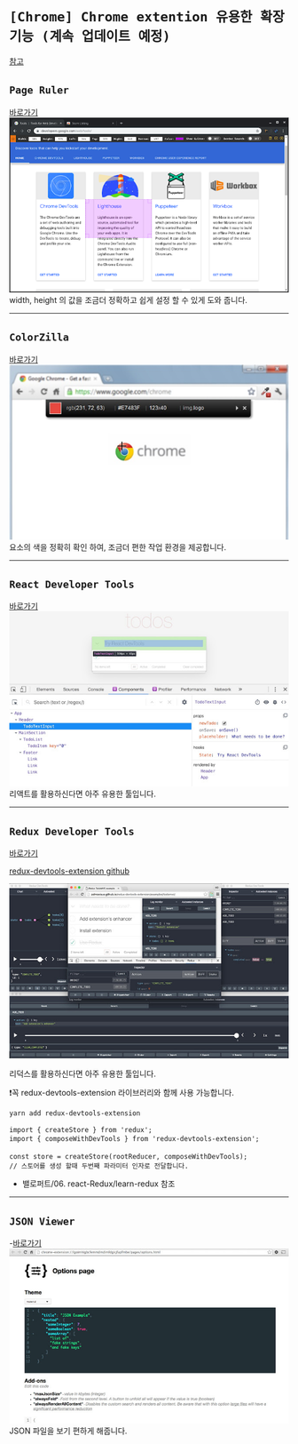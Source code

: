 # `[Chrome] Chrome extention 유용한 확장기능 (계속 업데이트 예정)`

[참고](https://blog.naver.com/tjddjs90/221887352747)

## `Page Ruler`

[바로가기](https://chrome.google.com/webstore/detail/page-ruler-redux/giejhjebcalaheckengmchjekofhhmal)
![Page Ruler](./img/Page_Ruler.png)
width, height 의 값을 조금더 정확하고 쉽게 설정 할 수 있게 도와 줍니다.

---

## `ColorZilla`

[바로가기](https://chrome.google.com/webstore/detail/colorzilla/bhlhnicpbhignbdhedgjhgdocnmhomnp?hl=en)
![ColorZilla](./img/ColorZilla.png)
요소의 색을 정확히 확인 하여, 조금더 편한 작업 환경을 제공합니다.

---

## `React Developer Tools`

[바로가기](https://chrome.google.com/webstore/detail/react-developer-tools/fmkadmapgofadopljbjfkapdkoienihi?hl=ko)
![React Developer Tools](./img/React_Developer_Tools.png)
리액트를 활용하신다면 아주 유용한 툴입니다.

---

## `Redux Developer Tools`

[바로가기](https://chrome.google.com/webstore/detail/redux-devtools/lmhkpmbekcpmknklioeibfkpmmfibljd)

[redux-devtools-extension github](https://github.com/zalmoxisus/redux-devtools-extension)

![React Developer Tools](./img/Redux.png)

리덕스를 활용하신다면 아주 유용한 툴입니다.

❗꼭 redux-devtools-extension 라이브러리와 함께 사용 가능합니다.

```
yarn add redux-devtools-extension
```

```
import { createStore } from 'redux';
import { composeWithDevTools } from 'redux-devtools-extension';

const store = createStore(rootReducer, composeWithDevTools);
// 스토어를 생성 할때 두번째 파라미터 인자로 전달합니다.
```

- 밸로퍼트/06. react-Redux/learn-redux 참조

---

## `JSON Viewer`

-[바로가기](https://chrome.google.com/webstore/detail/json-viewer/gbmdgpbipfallnflgajpaliibnhdgobh?hl=ko)
![JSON Viewer](./img/JSON_Viewer.png)
JSON 파일을 보기 편하게 해줍니다.
